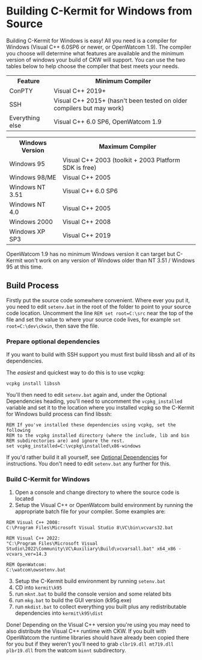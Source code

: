 # Building C-Kermit for Windows from Source

Building C-Kermit for Windows is easy! All you need is a compiler for Windows
(Visual C++ 6.0SP6 or newer, or OpenWatcom 1.9). The compiler you choose will
determine what features are available and the minimum version of windows your
build of CKW will support. You can use the two tables below to help choose
the compiler that best meets your needs.

<table>
<tr>
<th>Feature</th>
<th>Minimum Compiler</th>
</tr>
<tr>
<td>ConPTY</td>
<td>Visual C++ 2019+</td>
</tr>
<tr>
<td>SSH</td>
<td>Visual C++ 2015+ (hasn't been tested on older compilers but may work)</td>
</tr>
<tr>
<td>Everything else</td>
<td>Visual C++ 6.0 SP6, OpenWatcom 1.9</td>
</tr>
</table>

<table>
<tr>
<th>Windows Version</th>
<th>Maximum Compiler</th>
</tr>
<tr>
<td>Windows 95</td>
<td>Visual C++ 2003 (toolkit + 2003 Platform SDK is free)</td>
</tr>
<tr>
<td>Windows 98/ME</td>
<td>Visual C++ 2005</td>
</tr>
<tr>
<td>Windows NT 3.51</td>
<td>Visual C++ 6.0 SP6</td>
</tr>
<tr>
<td>Windows NT 4.0</td>
<td>Visual C++ 2005</td>
</tr>
<tr>
<td>Windows 2000</td>
<td>Visual C++ 2008</td>
</tr>
<tr>
<td>Windows XP SP3</td>
<td>Visual C++ 2019</td>
</tr>
</table>

OpenWatcom 1.9 has no minimum Windows version it can target but C-Kermit won't
work on any version of Windows older than NT 3.51 / Windows 95 at this time.

## Build Process

Firstly put the source code somewhere convenient. Where ever you put it, you 
need to edit `setenv.bat` in the root of the folder to point to your source 
code location. Uncomment the line `REM set root=C:\src` near the top of the 
file and set the value to where your source code lives, for example 
`set root=C:\dev\ckwin`, then save the file.

### Prepare optional dependencies

If you want to build with SSH support you must first build libssh and all of its
dependencies.

The *easiest* and quickest way to do this is to use vcpkg:
```
vcpkg install libssh
```
You'll then need to edit `setenv.bat` again and, under the Optional Dependencies
heading, you'll need to uncomment the `vcpkg_installed` variable and set it to
the location where you installed vcpkg so the C-Kermit for Windows build process
can find libssh:
```
REM If you've installed these dependencies using vcpkg, set the following
REM to the vcpkg installed directory (where the include, lib and bin
REM subdirectories are) and ignore the rest.
set vcpkg_installed=C:\vcpkg\installed\x86-windows
```

If you'd rather build it all yourself, see 
[Optional Dependencies](optional-dependencies.md) for instructions. You don't
need to edit `setenv.bat` any further for this.

### Build C-Kermit for Windows

1. Open a console and change directory to where the source code is located
2. Setup the Visual C++ or OpenWatcom build environment by running the 
    appropriate batch file for your compiler. Some examples are: 
```
REM Visual C++ 2008:
C:\Program Files\Microsoft Visual Studio 8\VC\bin\vcvars32.bat

REM Visual C++ 2022:
"C:\Program Files\Microsoft Visual Studio\2022\Community\VC\Auxiliary\Build\vcvarsall.bat" x64_x86 -vcvars_ver=14.3

REM OpenWatcom:
C:\watcom\owsetenv.bat
```
3. Setup the C-Kermit build environment by running `setenv.bat`
4. CD into `kermit\k95`
5. run `mknt.bat` to build the console version and some related bits
6. run `mkg.bat` to build the GUI version (k95g.exe)
7. run `mkdist.bat` to collect everything you built plus any redistributable
    dependencies into `kermit\k95\dist`

Done! Depending on the Visual C++ version you're using you may need to also
distribute the Visual C++ runtime with CKW. If you built with OpenWatcom the 
runtime libraries should have already been copied there for you but if they 
weren't you'll need to grab `clbr19.dll mt719.dll plbr19.dll` from the watcom 
`binnt` subdirectory.